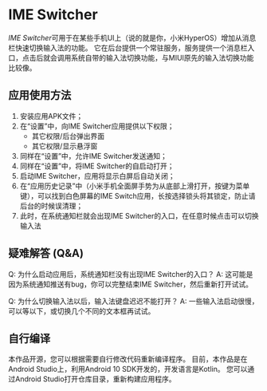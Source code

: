 # IME Switcher
*IME Switcher*可用于在某些手机UI上（说的就是你，小米HyperOS）增加从消息栏快速切换输入法的功能。
它在后台提供一个常驻服务，服务提供一个消息栏入口，点击后就会调用系统自带的输入法切换功能，与MIUI原先的输入法切换功能比较像。

## 应用使用方法
1. 安装应用APK文件；  
2. 在“设置”中，向IME Switcher应用提供以下权限；  
    * 其它权限/后台弹出界面
    * 其它权限/显示悬浮窗
3. 同样在“设置”中，允许IME Switcher发送通知；
4. 同样在“设置”中，将IME Switcher的自启动打开；
5. 启动IME Switcher，应用将显示白屏后自动关闭；
6. 在“应用历史记录”中（小米手机全面屏手势为从底部上滑打开，按键为菜单键），可以找到白色屏幕的IME Switch应用，长按选择锁头将其锁定，防止请后台的时候误清理；
7. 此时，在系统通知栏就会出现IME Switcher的入口，在任意时候点击可以切换输入法

## 疑难解答 (Q&A)
Q: 为什么启动应用后，系统通知栏没有出现IME Switcher的入口？
A: 这可能是因为系统通知推送有bug，你可以完整结束IME Switcher，然后重新打开试试。

Q: 为什么切换输入法以后，输入法键盘迟迟不能打开？
A: 一些输入法启动很慢，可以等以下，或切换几个不同的文本框再试试。

## 自行编译
本作品开源，您可以根据需要自行修改代码重新编译程序。
目前，本作品是在Android Studio上，利用Android 10 SDK开发的，开发语言是Kotlin。
您可以通过Android Studio打开仓库目录，重新构建应用程序。